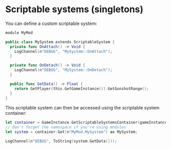 # Scriptable systems (singletons)

You can define a custom scriptable system:

```swift
module MyMod

public class MySystem extends ScriptableSystem {
  private func OnAttach() -> Void {
    LogChannel(n"DEBUG", "MySystem::OnAttach");
  }

  private func OnDetach() -> Void {
    LogChannel(n"DEBUG", "MySystem::OnDetach");
  }

  public func GetData() -> Float {
    return GetPlayer(this.GetGameInstance()).GetGunshotRange();
  }
}
```

This scriptable system can then be accessed using the scriptable system container:

```swift
let container = GameInstance.GetScriptableSystemsContainer(gameInstance);
// don't forget the namespace if you're using modules
let system = container.Get(n"MyMod.MySystem") as MySystem;

LogChannel(n"DEBUG", ToString(system.GetData()));
```
